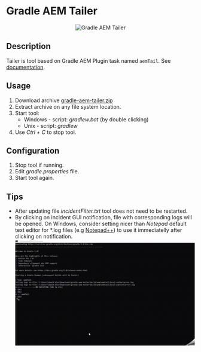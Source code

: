 # Gradle AEM Tailer

<p align="center">
  <img src="docs/screenshot.png" alt="Gradle AEM Tailer"/>
</p>

## Description

Tailer is tool based on Gradle AEM Plugin task named `aemTail`. See [documentation](../../README.md#task-aemtail).

## Usage

1. Download archive [gradle-aem-tailer.zip](https://github.com/Cognifide/gradle-aem-plugin/raw/master/dists/gradle-aem-tailer.zip)
2. Extract archive on any file system location.
3. Start tool:
    * Windows - script: *gradlew.bat* (by double clicking)
    * Unix - script: *gradlew*
4. Use *Ctrl + C* to stop tool.


## Configuration

1. Stop tool if running.
2. Edit *gradle.properties* file.
3. Start tool again.

## Tips

* After updating file *incidentFilter.txt* tool does not need to be restarted.
* By clicking on incident GUI notification, file with corresponding logs will be opened. On Windows, consider setting nicer than *Notepad* default text editor for *.log files (e.g [Notepad++](https://notepad-plus-plus.org)) to use it immediatelly after clicking on notification.
![](docs/changedefault.gif)
